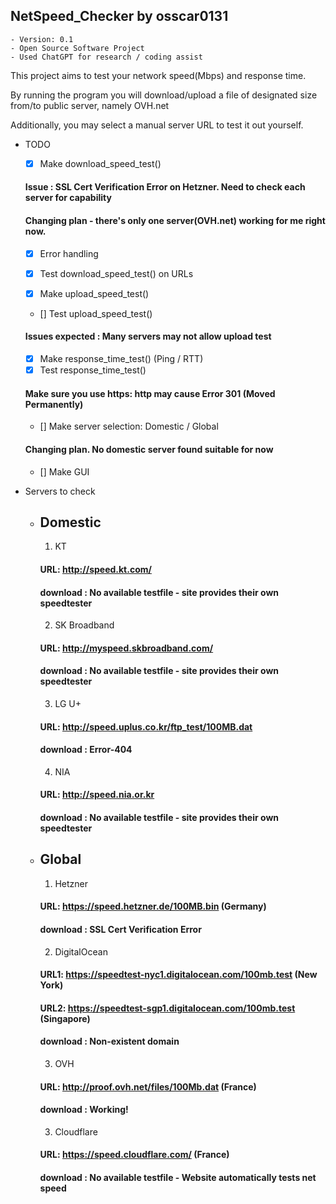 ## NetSpeed_Checker by osscar0131
    - Version: 0.1
    - Open Source Software Project
    - Used ChatGPT for research / coding assist

This project aims to test your network speed(Mbps) and response time.

By running the program you will download/upload a file of designated size from/to public server, namely OVH.net

Additionally, you may select a manual server URL to test it out yourself.


- TODO
    - [x] Make download_speed_test()
    #### Issue : SSL Cert Verification Error on Hetzner. Need to check each server for capability
    #### Changing plan - there's only one server(OVH.net) working for me right now.
    - [x] Error handling

    - [x] Test download_speed_test() on URLs

    - [x] Make upload_speed_test()
    - [] Test upload_speed_test()
    #### Issues expected : Many servers may not allow upload test

    - [x] Make response_time_test() (Ping / RTT)
    - [x] Test response_time_test()
    #### Make sure you use https: http may cause Error 301 (Moved Permanently)

    - [] Make server selection: Domestic / Global
    #### Changing plan. No domestic server found suitable for now

    - [] Make GUI


- Servers to check
    - ## Domestic
        1. KT
        #### URL: http://speed.kt.com/
        #### download : No available testfile - site provides their own speedtester
        2. SK Broadband
        #### URL: http://myspeed.skbroadband.com/
        #### download : No available testfile - site provides their own speedtester
        3. LG U+
        #### URL: http://speed.uplus.co.kr/ftp_test/100MB.dat
        #### download : Error-404
        4. NIA
        #### URL: http://speed.nia.or.kr
        #### download : No available testfile - site provides their own speedtester
    - ## Global
        1. Hetzner
        #### URL: https://speed.hetzner.de/100MB.bin (Germany)
        #### download : SSL Cert Verification Error
        2. DigitalOcean
        #### URL1: https://speedtest-nyc1.digitalocean.com/100mb.test (New York)
        #### URL2: https://speedtest-sgp1.digitalocean.com/100mb.test (Singapore)
        #### download : Non-existent domain
        3. OVH
        #### URL: http://proof.ovh.net/files/100Mb.dat (France)
        #### download : Working!
        3. Cloudflare
        #### URL: https://speed.cloudflare.com/ (France)
        #### download : No available testfile - Website automatically tests net speed